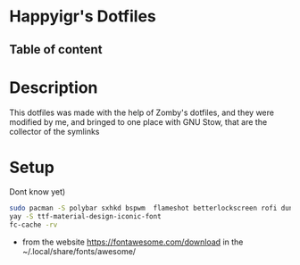 # Happyigr's Dotfiles

## Table of content


# Description

This dotfiles was made with the help of Zomby's dotfiles, and they were modified by me, and bringed to one place with GNU Stow, that are the collector of the symlinks

# Setup

Dont know yet)

```bash
sudo pacman -S polybar sxhkd bspwm  flameshot betterlockscreen rofi dunst gpcik ttf-jetbrains-mono-nerd ttf-jetbrains-mono unzip npm xclip r ueberzugpp starship
yay -S ttf-material-design-iconic-font
fc-cache -rv
```
+ from the website https://fontawesome.com/download in the ~/.local/share/fonts/awesome/

